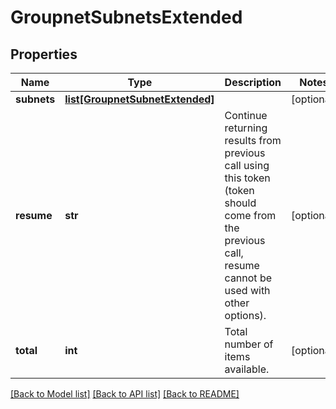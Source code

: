 # GroupnetSubnetsExtended

## Properties
Name | Type | Description | Notes
------------ | ------------- | ------------- | -------------
**subnets** | [**list[GroupnetSubnetExtended]**](GroupnetSubnetExtended.md) |  | [optional] 
**resume** | **str** | Continue returning results from previous call using this token (token should come from the previous call, resume cannot be used with other options). | [optional] 
**total** | **int** | Total number of items available. | [optional] 

[[Back to Model list]](../README.md#documentation-for-models) [[Back to API list]](../README.md#documentation-for-api-endpoints) [[Back to README]](../README.md)



